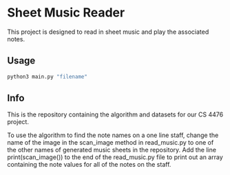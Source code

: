 # Sheet Music Reader
This project is designed to read in sheet music and play the associated notes.

## Usage
``` bash
python3 main.py "filename"
```

## Info

This is the repository containing the algorithm and datasets for our CS 4476 project.

To use the algorithm to find the note names on a one line staff, change the name of the image in the scan_image method in read_music.py to one of the other names of generated music sheets in the repository. Add the line print(scan_image()) to the end of the read_music.py file to print out an array containing the note values for all of the notes on the staff.
